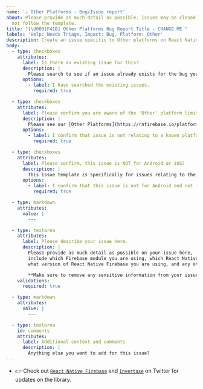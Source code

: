 ```yaml
---
name: '⚠️ Other Platforms - Bug/Issue report'
about: Please provide as much detail as possible. Issues may be closed if they do
  not follow the template.
title: "[\U0001F41B] Other Platforms Bug Report Title - CHANGE ME "
labels: 'Help: Needs Triage, Impact: Bug, Platform: Other'
description: Create an issue specific to Other platforms on React Native Firebase.
body:
  - type: checkboxes
    attributes:
      label: Is there an existing issue for this?
      description: |
        Please search to see if an issue already exists for the bug you encountered.
      options:
        - label: I have searched the existing issues.
          required: true

  - type: checkboxes
    attributes:
      label: Please confirm you are aware of the 'Other' platform limitations.
      description: |
        Please see our [Other Platforms](https://rnfirebase.io/platforms) documentation for more information.
      options:
        - label: I confirm that issue is not relating to a known platform limitation.
          required: true

  - type: checkboxes
    attributes:
      label: Please confirm, this issue is NOT for Android or iOS?
      description: |
        This issue template is specifically for issues relating to the 'Other' platforms as defined in our [Other Platforms](https://rnfirebase.io/platforms) documentation.
      options:
        - label: I confirm that this issue is not for Android and not for iOS.
          required: true

  - type: markdown
    attributes:
      value: |
        ---

  - type: textarea
    attributes:
      label: Please describe your issue here.
      description: |
        Please provide as much detail as possible on your issue here,
        include which Firebase module you are using, which React Native version you are using,
        what version of React Native Firebase you are using, and any other relevant information.

        **Make sure to remove any sensitive information from your issue before submitting it.**
    validations:
      required: true

  - type: markdown
    attributes:
      value: |
        ---

  - type: textarea
    id: comments
    attributes:
      label: Additional context and comments
      description: |
        Anything else you want to add for this issue?
---
```


- 👉 Check out [`React Native Firebase`](https://twitter.com/rnfirebase) and [`Invertase`](https://twitter.com/invertaseio) on Twitter for updates on the library.
